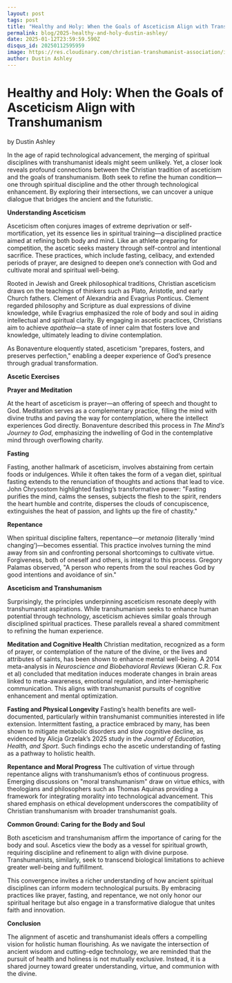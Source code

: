```yaml
---
layout: post
tags: post
title: "Healthy and Holy: When the Goals of Asceticism Align with Transhumanism"
permalink: blog/2025-healthy-and-holy-dustin-ashley/
date: 2025-01-12T23:59:59.590Z
disqus_id: 20250112595959
image: https://res.cloudinary.com/christian-transhumanist-association/image/upload/v1681822326/micahredding_a_simple_minimalist_depiction_of_a_crucifix_e3a6eeec-80a8-4b64-9cc8-f0bedc6360d2_mqktno.png
author: Dustin Ashley
---
```


# Healthy and Holy: When the Goals of Asceticism Align with Transhumanism

by Dustin Ashley

In the age of rapid technological advancement, the merging of spiritual disciplines with transhumanist ideals might seem unlikely. Yet, a closer look reveals profound connections between the Christian tradition of asceticism and the goals of transhumanism. Both seek to refine the human condition—one through spiritual discipline and the other through technological enhancement. By exploring their intersections, we can uncover a unique dialogue that bridges the ancient and the futuristic.

**Understanding Asceticism**

Asceticism often conjures images of extreme deprivation or self-mortification, yet its essence lies in spiritual training—a disciplined practice aimed at refining both body and mind. Like an athlete preparing for competition, the ascetic seeks mastery through self-control and intentional sacrifice. These practices, which include fasting, celibacy, and extended periods of prayer, are designed to deepen one’s connection with God and cultivate moral and spiritual well-being.

Rooted in Jewish and Greek philosophical traditions, Christian asceticism draws on the teachings of thinkers such as Plato, Aristotle, and early Church fathers. Clement of Alexandria and Evagrius Ponticus. Clement regarded philosophy and Scripture as dual expressions of divine knowledge, while Evagrius emphasized the role of body and soul in aiding intellectual and spiritual clarity. By engaging in ascetic practices, Christians aim to achieve _apatheia_—a state of inner calm that fosters love and knowledge, ultimately leading to divine contemplation.

As Bonaventure eloquently stated, asceticism "prepares, fosters, and preserves perfection," enabling a deeper experience of God’s presence through gradual transformation.

**Ascetic Exercises**

**Prayer and Meditation**

At the heart of asceticism is prayer—an offering of speech and thought to God. Meditation serves as a complementary practice, filling the mind with divine truths and paving the way for contemplation, where the intellect experiences God directly. Bonaventure described this process in _The Mind’s Journey to God_, emphasizing the indwelling of God in the contemplative mind through overflowing charity.

**Fasting**

Fasting, another hallmark of asceticism, involves abstaining from certain foods or indulgences. While it often takes the form of a vegan diet, spiritual fasting extends to the renunciation of thoughts and actions that lead to vice. John Chrysostom highlighted fasting’s transformative power: "Fasting purifies the mind, calms the senses, subjects the flesh to the spirit, renders the heart humble and contrite, disperses the clouds of concupiscence, extinguishes the heat of passion, and lights up the fire of chastity."

**Repentance**

When spiritual discipline falters, repentance—or _metanoia_ (literally ‘mind changing’)—becomes essential. This practice involves turning the mind away from sin and confronting personal shortcomings to cultivate virtue. Forgiveness, both of oneself and others, is integral to this process. Gregory Palamas observed, "A person who repents from the soul reaches God by good intentions and avoidance of sin."

**Asceticism and Transhumanism**

Surprisingly, the principles underpinning asceticism resonate deeply with transhumanist aspirations. While transhumanism seeks to enhance human potential through technology, asceticism achieves similar goals through disciplined spiritual practices. These parallels reveal a shared commitment to refining the human experience.

**Meditation and Cognitive Health** Christian meditation, recognized as a form of prayer, or contemplation of the nature of the divine, or the lives and attributes of saints, has been shown to enhance mental well-being. A 2014 meta-analysis in _Neuroscience and Biobehavioral Reviews_ (Kieran C.R. Fox et al) concluded that meditation induces moderate changes in brain areas linked to meta-awareness, emotional regulation, and inter-hemispheric communication. This aligns with transhumanist pursuits of cognitive enhancement and mental optimization.

**Fasting and Physical Longevity** Fasting’s health benefits are well-documented, particularly within transhumanist communities interested in life extension. Intermittent fasting, a practice embraced by many, has been shown to mitigate metabolic disorders and slow cognitive decline, as evidenced by Alicja Grzelak’s 2025 study in the _Journal of Education, Health, and Sport_. Such findings echo the ascetic understanding of fasting as a pathway to holistic health.

**Repentance and Moral Progress** The cultivation of virtue through repentance aligns with transhumanism’s ethos of continuous progress. Emerging discussions on "moral transhumanism" draw on virtue ethics, with theologians and philosophers such as Thomas Aquinas providing a framework for integrating morality into technological advancement. This shared emphasis on ethical development underscores the compatibility of Christian transhumanism with broader transhumanist goals.

**Common Ground: Caring for the Body and Soul**

Both asceticism and transhumanism affirm the importance of caring for the body and soul. Ascetics view the body as a vessel for spiritual growth, requiring discipline and refinement to align with divine purpose. Transhumanists, similarly, seek to transcend biological limitations to achieve greater well-being and fulfillment.

This convergence invites a richer understanding of how ancient spiritual disciplines can inform modern technological pursuits. By embracing practices like prayer, fasting, and repentance, we not only honor our spiritual heritage but also engage in a transformative dialogue that unites faith and innovation.

**Conclusion**

The alignment of ascetic and transhumanist ideals offers a compelling vision for holistic human flourishing. As we navigate the intersection of ancient wisdom and cutting-edge technology, we are reminded that the pursuit of health and holiness is not mutually exclusive. Instead, it is a shared journey toward greater understanding, virtue, and communion with the divine.